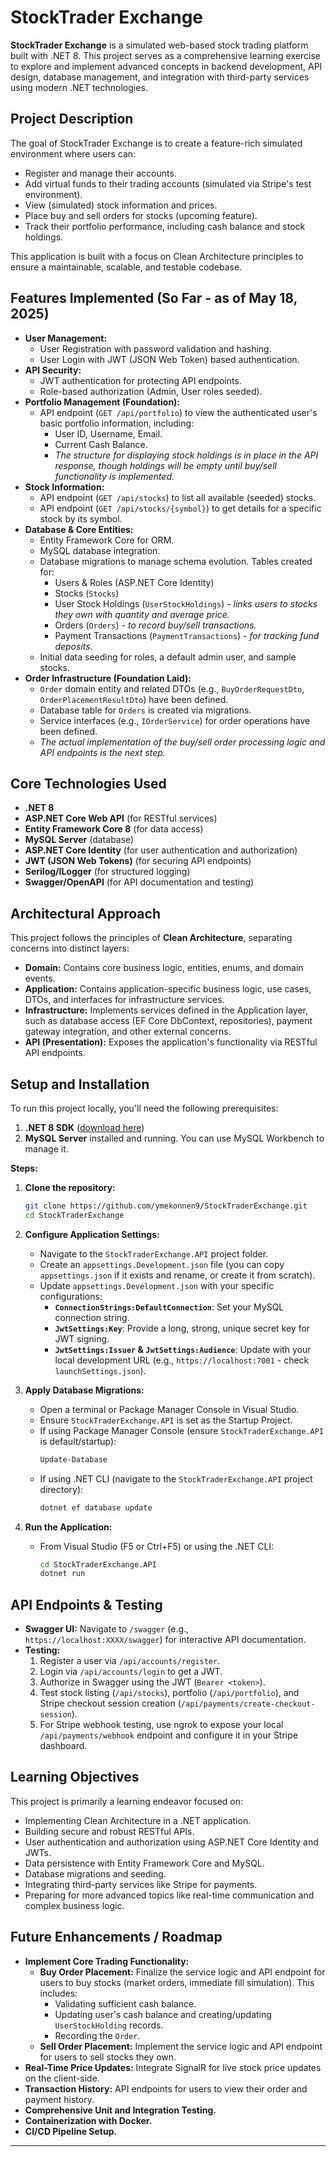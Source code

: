 # StockTrader Exchange

**StockTrader Exchange** is a simulated web-based stock trading platform built with .NET 8. This project serves as a comprehensive learning exercise to explore and implement advanced concepts in backend development, API design, database management, and integration with third-party services using modern .NET technologies.

## Project Description

The goal of StockTrader Exchange is to create a feature-rich simulated environment where users can:
* Register and manage their accounts.
* Add virtual funds to their trading accounts (simulated via Stripe's test environment).
* View (simulated) stock information and prices.
* Place buy and sell orders for stocks (upcoming feature).
* Track their portfolio performance, including cash balance and stock holdings.

This application is built with a focus on Clean Architecture principles to ensure a maintainable, scalable, and testable codebase.

## Features Implemented (So Far - as of May 18, 2025)

* **User Management:**
    * User Registration with password validation and hashing.
    * User Login with JWT (JSON Web Token) based authentication.
* **API Security:**
    * JWT authentication for protecting API endpoints.
    * Role-based authorization (Admin, User roles seeded).
* **Portfolio Management (Foundation):**
    * API endpoint (`GET /api/portfolio`) to view the authenticated user's basic portfolio information, including:
        * User ID, Username, Email.
        * Current Cash Balance.
        * *The structure for displaying stock holdings is in place in the API response, though holdings will be empty until buy/sell functionality is implemented.*
* **Stock Information:**
    * API endpoint (`GET /api/stocks`) to list all available (seeded) stocks.
    * API endpoint (`GET /api/stocks/{symbol}`) to get details for a specific stock by its symbol.
* **Database & Core Entities:**
    * Entity Framework Core for ORM.
    * MySQL database integration.
    * Database migrations to manage schema evolution. Tables created for:
        * Users & Roles (ASP.NET Core Identity)
        * Stocks (`Stocks`)
        * User Stock Holdings (`UserStockHoldings`) - *links users to stocks they own with quantity and average price.*
        * Orders (`Orders`) - *to record buy/sell transactions.*
        * Payment Transactions (`PaymentTransactions`) - *for tracking fund deposits.*
    * Initial data seeding for roles, a default admin user, and sample stocks.
* **Order Infrastructure (Foundation Laid):**
    * `Order` domain entity and related DTOs (e.g., `BuyOrderRequestDto`, `OrderPlacementResultDto`) have been defined.
    * Database table for `Orders` is created via migrations.
    * Service interfaces (e.g., `IOrderService`) for order operations have been defined.
    * *The actual implementation of the buy/sell order processing logic and API endpoints is the next step.*

## Core Technologies Used

* **.NET 8**
* **ASP.NET Core Web API** (for RESTful services)
* **Entity Framework Core 8** (for data access)
* **MySQL Server** (database)
* **ASP.NET Core Identity** (for user authentication and authorization)
* **JWT (JSON Web Tokens)** (for securing API endpoints)
* **Serilog/ILogger** (for structured logging)
* **Swagger/OpenAPI** (for API documentation and testing)

## Architectural Approach

This project follows the principles of **Clean Architecture**, separating concerns into distinct layers:
* **Domain:** Contains core business logic, entities, enums, and domain events.
* **Application:** Contains application-specific business logic, use cases, DTOs, and interfaces for infrastructure services.
* **Infrastructure:** Implements services defined in the Application layer, such as database access (EF Core DbContext, repositories), payment gateway integration, and other external concerns.
* **API (Presentation):** Exposes the application's functionality via RESTful API endpoints.

## Setup and Installation

To run this project locally, you'll need the following prerequisites:

1.  **.NET 8 SDK** ([download here](https://dotnet.microsoft.com/download/dotnet/8.0))
2.  **MySQL Server** installed and running. You can use MySQL Workbench to manage it.

**Steps:**

1.  **Clone the repository:**
    ```bash
    git clone https://github.com/ymekonnen9/StockTraderExchange.git
    cd StockTraderExchange
    ```

2.  **Configure Application Settings:**
    * Navigate to the `StockTraderExchange.API` project folder.
    * Create an `appsettings.Development.json` file (you can copy `appsettings.json` if it exists and rename, or create it from scratch).
    * Update `appsettings.Development.json` with your specific configurations:
        * **`ConnectionStrings:DefaultConnection`**: Set your MySQL connection string.
        * **`JwtSettings:Key`**: Provide a long, strong, unique secret key for JWT signing.
        * **`JwtSettings:Issuer` & `JwtSettings:Audience`**: Update with your local development URL (e.g., `https://localhost:7001` - check `launchSettings.json`).

3.  **Apply Database Migrations:**
    * Open a terminal or Package Manager Console in Visual Studio.
    * Ensure `StockTraderExchange.API` is set as the Startup Project.
    * If using Package Manager Console (ensure `StockTraderExchange.API` is default/startup):
        ```powershell
        Update-Database
        ```
    * If using .NET CLI (navigate to the `StockTraderExchange.API` project directory):
        ```bash
        dotnet ef database update
        ```

4.  **Run the Application:**
    * From Visual Studio (F5 or Ctrl+F5) or using the .NET CLI:
        ```bash
        cd StockTraderExchange.API
        dotnet run
        ```

## API Endpoints & Testing

* **Swagger UI:** Navigate to `/swagger` (e.g., `https://localhost:XXXX/swagger`) for interactive API documentation.
* **Testing:**
    1. Register a user via `/api/accounts/register`.
    2. Login via `/api/accounts/login` to get a JWT.
    3. Authorize in Swagger using the JWT (`Bearer <token>`).
    4. Test stock listing (`/api/stocks`), portfolio (`/api/portfolio`), and Stripe checkout session creation (`/api/payments/create-checkout-session`).
    5. For Stripe webhook testing, use ngrok to expose your local `/api/payments/webhook` endpoint and configure it in your Stripe dashboard.

## Learning Objectives

This project is primarily a learning endeavor focused on:
* Implementing Clean Architecture in a .NET application.
* Building secure and robust RESTful APIs.
* User authentication and authorization using ASP.NET Core Identity and JWTs.
* Data persistence with Entity Framework Core and MySQL.
* Database migrations and seeding.
* Integrating third-party services like Stripe for payments.
* Preparing for more advanced topics like real-time communication and complex business logic.

## Future Enhancements / Roadmap

* **Implement Core Trading Functionality:**
    * **Buy Order Placement:** Finalize the service logic and API endpoint for users to buy stocks (market orders, immediate fill simulation). This includes:
        * Validating sufficient cash balance.
        * Updating user's cash balance and creating/updating `UserStockHolding` records.
        * Recording the `Order`.
    * **Sell Order Placement:** Implement the service logic and API endpoint for users to sell stocks they own.
* **Real-Time Price Updates:** Integrate SignalR for live stock price updates on the client-side.
* **Transaction History:** API endpoints for users to view their order and payment history.
* **Comprehensive Unit and Integration Testing.**
* **Containerization with Docker.**
* **CI/CD Pipeline Setup.**

---
